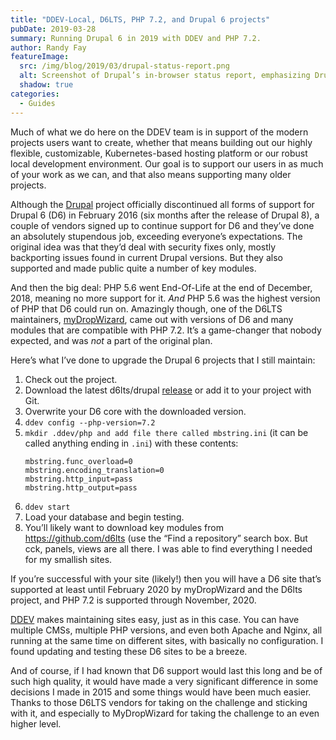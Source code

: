 ```yaml
---
title: "DDEV-Local, D6LTS, PHP 7.2, and Drupal 6 projects"
pubDate: 2019-03-28
summary: Running Drupal 6 in 2019 with DDEV and PHP 7.2.
author: Randy Fay
featureImage:
  src: /img/blog/2019/03/drupal-status-report.png
  alt: Screenshot of Drupal’s in-browser status report, emphasizing Drupal 6.49 and PHP 7.2.12
  shadow: true
categories:
  - Guides
---
```


Much of what we do here on the DDEV team is in support of the modern projects users want to create, whether that means building out our highly flexible, customizable, Kubernetes-based hosting platform or our robust local development environment. Our goal is to support our users in as much of your work as we can, and that also means supporting many older projects.

Although the [Drupal](http://drupal.org) project officially discontinued all forms of support for Drupal 6 (D6) in February 2016 (six months after the release of Drupal 8), a couple of vendors signed up to continue support for D6 and they’ve done an absolutely stupendous job, exceeding everyone’s expectations. The original idea was that they’d deal with security fixes only, mostly backporting issues found in current Drupal versions. But they also supported and made public quite a number of key modules.

And then the big deal: PHP 5.6 went End-Of-Life at the end of December, 2018, meaning no more support for it. _And_ PHP 5.6 was the highest version of PHP that D6 could run on. Amazingly though, one of the D6LTS maintainers, [myDropWizard](https://www.mydropwizard.com/drupal-6-lts), came out with versions of D6 and many modules that are compatible with PHP 7.2. It’s a game-changer that nobody expected, and was _not_ a part of the original plan.

Here’s what I’ve done to upgrade the Drupal 6 projects that I still maintain:

1. Check out the project.
2. Download the latest d6lts/drupal [release](https://github.com/d6lts/drupal/releases) or add it to your project with Git.
3. Overwrite your D6 core with the downloaded version.
4. `ddev config --php-version=7.2`
5. `mkdir .ddev/php and add file there called mbstring.ini` (it can be called anything ending in `.ini`) with these contents:
   ```
   mbstring.func_overload=0
   mbstring.encoding_translation=0
   mbstring.http_input=pass
   mbstring.http_output=pass
   ```
6. `ddev start`
7. Load your database and begin testing.
8. You’ll likely want to download key modules from <https://github.com/d6lts> (use the “Find a repository” search box. But cck, panels, views are all there. I was able to find everything I needed for my smallish sites.

If you’re successful with your site (likely!) then you will have a D6 site that’s supported at least until February 2020 by myDropWizard and the D6lts project, and PHP 7.2 is supported through November, 2020.

[DDEV](https://github.com/drud/ddev) makes maintaining sites easy, just as in this case. You can have multiple CMSs, multiple PHP versions, and even both Apache and Nginx, all running at the same time on different sites, with basically no configuration. I found updating and testing these D6 sites to be a breeze.

And of course, if I had known that D6 support would last this long and be of such high quality, it would have made a very significant difference in some decisions I made in 2015 and some things would have been much easier. Thanks to those D6LTS vendors for taking on the challenge and sticking with it, and especially to MyDropWizard for taking the challenge to an even higher level.
